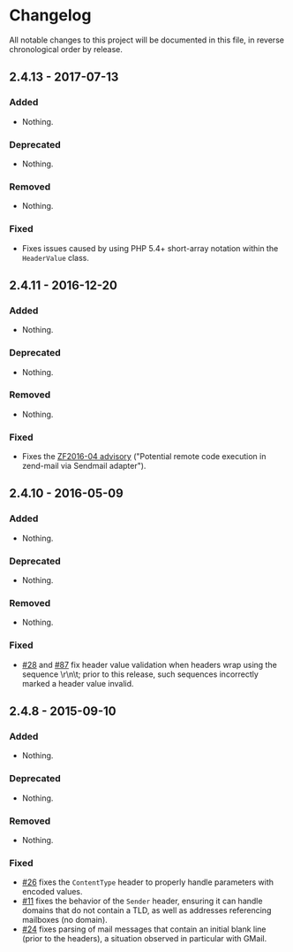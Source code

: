 # Changelog

All notable changes to this project will be documented in this file, in reverse chronological order by release.

## 2.4.13 - 2017-07-13

### Added

- Nothing.

### Deprecated

- Nothing.

### Removed

- Nothing.

### Fixed

- Fixes issues caused by using PHP 5.4+ short-array notation within the
  `HeaderValue` class.

## 2.4.11 - 2016-12-20

### Added

- Nothing.

### Deprecated

- Nothing.

### Removed

- Nothing.

### Fixed

- Fixes the [ZF2016-04 advisory](https://framework.zend.com/security/advisory/ZF2016-04)
  ("Potential remote code execution in zend-mail via Sendmail adapter").

## 2.4.10 - 2016-05-09

### Added

- Nothing.

### Deprecated

- Nothing.

### Removed

- Nothing.

### Fixed

- [#28](https://github.com/zendframework/zend-mail/pull/28) and
  [#87](https://github.com/zendframework/zend-mail/pull/87) fix header value
  validation when headers wrap using the sequence \r\n\t; prior to this release,
  such sequences incorrectly marked a header value invalid.

## 2.4.8 - 2015-09-10

### Added

- Nothing.

### Deprecated

- Nothing.

### Removed

- Nothing.

### Fixed

- [#26](https://github.com/zendframework/zend-mail/pull/26) fixes the
  `ContentType` header to properly handle parameters with encoded values.
- [#11](https://github.com/zendframework/zend-mail/pull/11) fixes the
  behavior of the `Sender` header, ensuring it can handle domains that do not
  contain a TLD, as well as addresses referencing mailboxes (no domain).
- [#24](https://github.com/zendframework/zend-mail/pull/24) fixes parsing of
  mail messages that contain an initial blank line (prior to the headers), a
  situation observed in particular with GMail.
